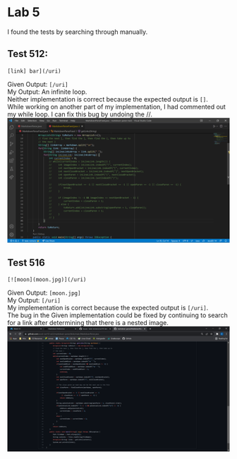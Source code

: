 # Lab 5  
I found the tests by searching through manually.  
## Test 512:
```
[link] bar](/uri)
```
Given Output: `[/uri]`  
My Output: An infinite loop.  
Neither implementation is correct because the expected output is `[]`.  
While working on another part of my implementation, I had commented out my while loop. I can fix this bug by undoing the //.  
![image](almost.png)  
## Test 516
```
[![moon](moon.jpg)](/uri)
```
Given Output: `[moon.jpg]`  
My Output: `[/uri]`  
My implementation is correct because the expected output is `[/uri]`.  
The bug in the Given implementation could be fixed by continuing to search for a link after determining that there is a nested image.  
![image](done.png)  
